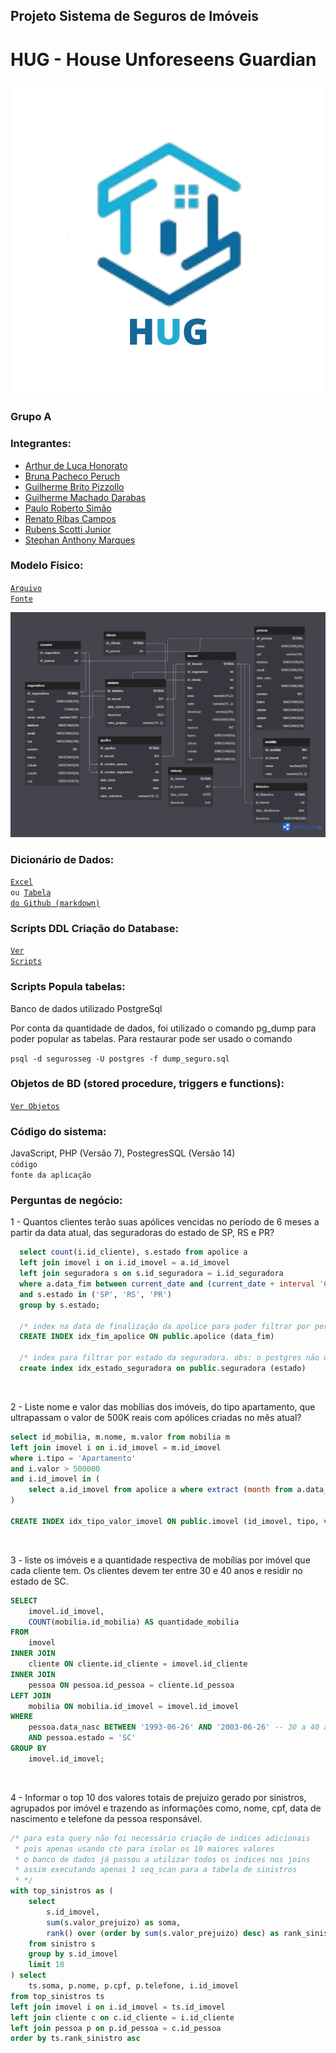 ## Projeto Sistema de Seguros de Imóveis
# HUG - House Unforeseens Guardian

<div align="center">
  <img src="imagens/logo.jpg" alt="Logo">
</div>

### Grupo A

### Integrantes:
* [Arthur de Luca Honorato](https://github.com/arthurdelucahonorato)
* [Bruna Pacheco Peruch](https://github.com/brupperuch)
* [Guilherme Brito Pizzollo](https://github.com/guilhermebp030504)
* [Guilherme Machado Darabas](https://github.com/gmdarabas)
* [Paulo Roberto Simão](https://github.com/paulorsimao)
* [Renato Ribas Campos](https://github.com/renatoribascampos)
* [Rubens Scotti Junior](https://github.com/rubensscotti)
* [Stephan  Anthony  Marques](https://github.com/stephan-anthony)

### Modelo Físico:
<code>[Arquivo Fonte](https://dbdiagram.io/d/6488f767722eb77494e9558d)</code><br>
<div align="center">
  <img src="imagens/Modelo.png" alt="Modelo">
</div>

  
### Dicionário de Dados:
<code>[Excel](https://github.com/paulorsimao/HUG/tree/main/dicionario_hug.xlsx) ou [Tabela do Github (markdown)](https://github.com/paulorsimao/HUG/tree/main/dicionario_hug.md)</code>

### Scripts DDL Criação do Database:
<code>[Ver Scripts](https://github.com/paulorsimao/HUG/tree/main/sql)</code>

### Scripts Popula tabelas:
Banco de dados utilizado PostgreSql<br>
<p>Por conta da quantidade de dados, foi utilizado o comando pg_dump para poder popular as tabelas. Para restaurar pode ser usado o comando</p>

<code>psql -d segurosseg -U postgres -f dump_seguro.sql</code>

### Objetos de BD (stored procedure, triggers e functions):
<code>[Ver Objetos](./sql/objetos/)</code>
  
### Código do sistema:
JavaScript, PHP (Versão 7), PostegresSQL (Versão 14)<br>
<code>código fonte da aplicação</code>

### Perguntas de negócio:
1 - Quantos clientes terão suas apólices vencidas no período de 6 meses a partir da data atual, das seguradoras do estado de SP, RS e PR?
```sql
  select count(i.id_cliente), s.estado from apolice a 
  left join imovel i on i.id_imovel = a.id_imovel 
  left join seguradora s on s.id_seguradora = i.id_seguradora 
  where a.data_fim between current_date and (current_date + interval '6 months')
  and s.estado in ('SP', 'RS', 'PR')
  group by s.estado;

  /* index na data de finalização da apolice para poder filtrar por periodo de forma indexada */
  CREATE INDEX idx_fim_apolice ON public.apolice (data_fim)

  /* index para filtrar por estado da seguradora. obs: o postgres não utiliza este index pois a tabela é muito pequena */
  create index idx_estado_seguradora on public.seguradora (estado)
```
<br>

2 - Liste nome e valor das mobílias dos imóveis, do tipo apartamento, que ultrapassam o valor de 500K reais com apólices criadas no mês atual?
```sql
select id_mobilia, m.nome, m.valor from mobilia m 
left join imovel i on i.id_imovel = m.id_imovel 
where i.tipo = 'Apartamento'
and i.valor > 500000
and i.id_imovel in (
	select a.id_imovel from apolice a where extract (month from a.data_inicio) = extract(month from current_date)
)

CREATE INDEX idx_tipo_valor_imovel ON public.imovel (id_imovel, tipo, valor)
```
<br>

3 - liste os imóveis e a quantidade respectiva de mobílias por imóvel que cada cliente tem. Os clientes devem ter entre 30 e 40 anos e residir no estado de SC.
```sql
SELECT
    imovel.id_imovel,
    COUNT(mobilia.id_mobilia) AS quantidade_mobilia
FROM
    imovel
INNER JOIN
    cliente ON cliente.id_cliente = imovel.id_cliente
INNER JOIN
    pessoa ON pessoa.id_pessoa = cliente.id_pessoa
LEFT JOIN
    mobilia ON mobilia.id_imovel = imovel.id_imovel
WHERE
    pessoa.data_nasc BETWEEN '1993-06-26' AND '2003-06-26' -- 30 a 40 anos
    AND pessoa.estado = 'SC'
GROUP BY
    imovel.id_imovel;
```
<br>

4 - Informar o top 10 dos valores totais de prejuizo gerado por sinistros, agrupados por imóvel e trazendo as informações como, nome, cpf,
data de nascimento e telefone da pessoa responsável.
```sql
/* para esta query não foi necessário criação de indices adicionais
 * pois apenas usando cte para isolar os 10 maiores valores
 * o banco de dados já passou a utilizar todos os indices nos joins
 * assim executando apenas 1 seq_scan para a tabela de sinistros
 * */
with top_sinistros as (
	select 
		s.id_imovel,
		sum(s.valor_prejuizo) as soma,
		rank() over (order by sum(s.valor_prejuizo) desc) as rank_sinistro
	from sinistro s
	group by s.id_imovel 
	limit 10
) select 
	ts.soma, p.nome, p.cpf, p.telefone, i.id_imovel
from top_sinistros ts
left join imovel i on i.id_imovel = ts.id_imovel 
left join cliente c on c.id_cliente = i.id_cliente 
left join pessoa p on p.id_pessoa = c.id_pessoa
order by ts.rank_sinistro asc
```
